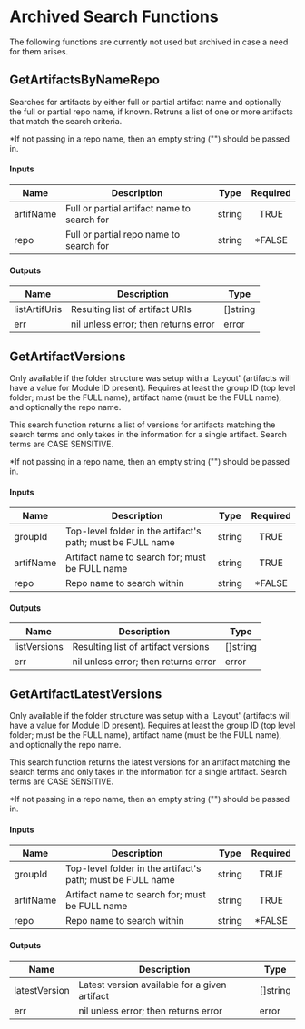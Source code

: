 # Archived Search Functions
The following functions are currently not used but archived in case a need for them arises.

## GetArtifactsByNameRepo
Searches for artifacts by either full or partial artifact name and optionally the full or partial repo name, if known. Retruns a list of one or more artifacts that match the search criteria.

*If not passing in a repo name, then an empty string ("") should be passed in.

#### Inputs
| Name       | Description                                  | Type     | Required |
|------------|----------------------------------------------|----------|:--------:|
| artifName  | Full or partial artifact name to search for  | string   | TRUE     |
| repo       | Full or partial repo name to search for      | string   | *FALSE   |

#### Outputs
| Name          | Description                             | Type      |
|---------------|-----------------------------------------|-----------|
| listArtifUris | Resulting list of artifact URIs         | []string  |
| err           | nil unless error; then returns error    | error     | 


## GetArtifactVersions
Only available if the folder structure was setup with a 'Layout' (artifacts will have a value for Module ID present). Requires at least the group ID (top level folder; must be the FULL name), artifact name (must be the FULL name), and optionally the repo name.

This search function returns a list of versions for artifacts matching the search terms and only takes in the information for a single artifact. Search terms are CASE SENSITIVE.

*If not passing in a repo name, then an empty string ("") should be passed in.

#### Inputs
| Name       | Description                                                 | Type     | Required |
|------------|-------------------------------------------------------------|----------|:--------:|
| groupId    | Top-level folder in the artifact's path; must be FULL name  | string   | TRUE     |
| artifName  | Artifact name to search for; must be FULL name              | string   | TRUE     |
| repo       | Repo name to search within                                  | string   | *FALSE   |

#### Outputs
| Name          | Description                             | Type      |
|---------------|-----------------------------------------|-----------|
| listVersions  | Resulting list of artifact versions     | []string  |
| err           | nil unless error; then returns error    | error     | 


## GetArtifactLatestVersions
Only available if the folder structure was setup with a 'Layout' (artifacts will have a value for Module ID present). Requires at least the group ID (top level folder; must be the FULL name), artifact name (must be the FULL name), and optionally the repo name.

This search function returns the latest versions for an artifact matching the search terms and only takes in the information for a single artifact. Search terms are CASE SENSITIVE.

*If not passing in a repo name, then an empty string ("") should be passed in.

#### Inputs
| Name       | Description                                                 | Type     | Required |
|------------|-------------------------------------------------------------|----------|:--------:|
| groupId    | Top-level folder in the artifact's path; must be FULL name  | string   | TRUE     |
| artifName  | Artifact name to search for; must be FULL name              | string   | TRUE     |
| repo       | Repo name to search within                                  | string   | *FALSE   |

#### Outputs
| Name          | Description                                    | Type      |
|---------------|------------------------------------------------|-----------|
| latestVersion | Latest version available for a given artifact  | []string  |
| err           | nil unless error; then returns error           | error     | 